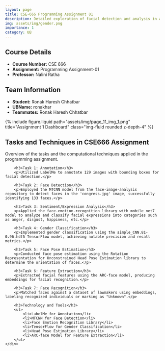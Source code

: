 ```yaml
---
layout: page
title: CSE-666 Programming Assignment 01
description: Detailed exploration of facial detection and analysis in a comprehensive programming assignment.
img: assets/img/gender.png
importance: 1
category: UB
---
```


## Course Details

- **Course Number:** CSE 666
- **Assignment:** Programming Assignment-01
- **Professor:** Nalini Ratha

## Team Information

- **Student:** Ronak Haresh Chhatbar
- **UBName:** ronakhar
- **Teammates:** Ronak Haresh Chhatbar

<div class="container mt-8">
    <div class="row">
        <div class="col-sm mt-3 mt-md-0">
            {% include figure.liquid path="assets/img/page_11_img_1.png" title="Assignment 1 Dashboard" class="img-fluid rounded z-depth-4" %}
        </div>
    </div>
</div>

<div class="row mt-4">
    <div class="col-lg-12">
        <h2 class="mt-4">Tasks and Techniques in CSE666 Assignment</h2>
        <p>Overview of the tasks and the computational techniques applied in the programming assignment.</p>

        <h3>Task 1: Annotation</h3>
        <p>Utilized LabelMe to annotate 129 images with bounding boxes for facial detection.</p>

        <h3>Task 2: Face Detection</h3>
        <p>Employed the MTCNN model from the face-image-analysis repository to detect faces in the 'congress.jpg' image, successfully identifying 133 faces.</p>

        <h3>Task 3: Sentiment/Expression Analysis</h3>
        <p>Applied the face-emotion-recognition library with mobile_net7 model to analyze and classify facial expressions into categories such as anger, disgust, happiness, etc.</p>

        <h3>Task 4: Gender Classification</h3>
        <p>Implemented gender classification using the simple_CNN.81-0.96.hdf5 TensorFlow model, achieving notable precision and recall metrics.</p>

        <h3>Task 5: Face Pose Estimation</h3>
        <p>Conducted face pose estimation using the Rotation Representation for Unconstrained Head Pose Estimation library to determine the orientation of faces.</p>

        <h3>Task 6: Feature Extraction</h3>
        <p>Extracted facial features using the ARC-face model, producing embeddings for facial recognition.</p>

        <h3>Task 7: Face Recognition</h3>
        <p>Matched faces against a dataset of lawmakers using embeddings, labeling recognized individuals or marking as "Unknown".</p>

        <h3>Technology and Tools</h3>
        <ul>
            <li>LabelMe for Annotation</li>
            <li>MTCNN for Face Detection</li>
            <li>Face Emotion Recognition Library</li>
            <li>TensorFlow for Gender Classification</li>
            <li>Head Pose Estimation Library</li>
            <li>ARC-face Model for Feature Extraction</li>
        </ul>
    </div>

</div>
